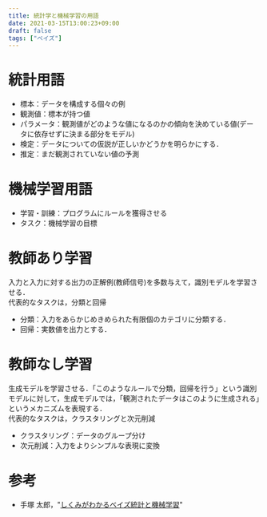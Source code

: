 ```yaml
---
title: 統計学と機械学習の用語
date: 2021-03-15T13:00:23+09:00
draft: false
tags: ["ベイズ"] 
---
```

<!--more-->

# 統計用語
- 標本：データを構成する個々の例
- 観測値：標本が持つ値
- パラメータ：観測値がどのような値になるのかの傾向を決めている値(データに依存せずに決まる部分をモデル)
- 検定：データについての仮説が正しいかどうかを明らかにする．
- 推定：まだ観測されていない値の予測

# 機械学習用語
- 学習・訓練：プログラムにルールを獲得させる
- タスク：機械学習の目標

# 教師あり学習
入力と入力に対する出力の正解例(教師信号)を多数与えて，識別モデルを学習させる．  
代表的なタスクは，分類と回帰
- 分類：入力をあらかじめきめられた有限個のカテゴリに分類する．
- 回帰：実数値を出力とする．

# 教師なし学習
生成モデルを学習させる．「このようなルールで分類，回帰を行う」という識別モデルに対して，生成モデルでは，「観測されたデータはこのように生成される」というメカニズムを表現する．  
代表的なタスクは，クラスタリングと次元削減
- クラスタリング：データのグループ分け
- 次元削減：入力をよりシンプルな表現に変換

# 参考
- 手塚 太郎，"[しくみがわかるベイズ統計と機械学習](https://amzn.to/3cCILQM)"